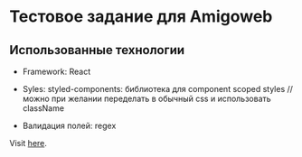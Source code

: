 # Тестовое задание для Amigoweb

## Использованные технологии

-   Framework: React
-   Syles: styled-components: библиотека для component scoped styles // можно при желании переделать в обычный css и использовать className

-   Валидация полей: regex

Visit [here](https://rtabulov.github.io/amigoweb-test).
